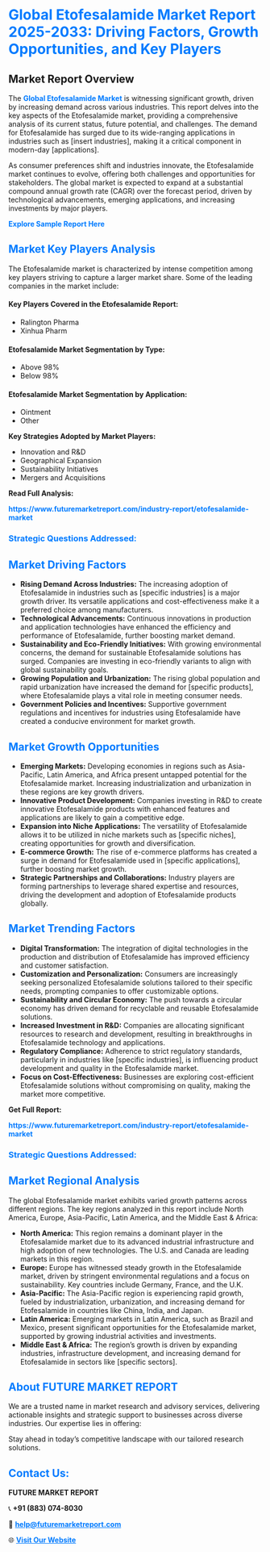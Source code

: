 <h1 style="color: #007BFF;">Global Etofesalamide Market Report 2025-2033: Driving Factors, Growth Opportunities, and Key Players</h1>

<section id="overview">
<h2>Market Report Overview</h2>
<p>The <a href="https://www.futuremarketreport.com/industry-report/etofesalamide-market" style="color: #007BFF; text-decoration: none;"><strong>Global Etofesalamide Market</strong></a> is witnessing significant growth, driven by increasing demand across various industries. This report delves into the key aspects of the Etofesalamide market, providing a comprehensive analysis of its current status, future potential, and challenges. The demand for Etofesalamide has surged due to its wide-ranging applications in industries such as [insert industries], making it a critical component in modern-day [applications].</p>
<p>As consumer preferences shift and industries innovate, the Etofesalamide market continues to evolve, offering both challenges and opportunities for stakeholders. The global market is expected to expand at a substantial compound annual growth rate (CAGR) over the forecast period, driven by technological advancements, emerging applications, and increasing investments by major players.</p>
</section>

<section id="overview">
<p><a href="https://www.futuremarketreport.com/request-sample/reportId=47212" style="color: #007BFF; text-decoration: none;"><strong>Explore Sample Report Here</strong></a></p>
</section>

<section id="key-players">
<h2 style="color: #007BFF;">Market Key Players Analysis</h2>
<p>The Etofesalamide market is characterized by intense competition among key players striving to capture a larger market share. Some of the leading companies in the market include:</p>
<h4>Key Players Covered in the Etofesalamide Report:</h4>
<ul><li>Ralington Pharma</li><li>Xinhua Pharm</li></ul>
<h4>Etofesalamide Market Segmentation by Type:</h4>
<ul><li>Above 98%</li><li>Below 98%</li></ul>

<h4>Etofesalamide Market Segmentation by Application:</h4>
<ul><li>Ointment</li><li>Other</li></ul>
<p><strong>Key Strategies Adopted by Market Players:</strong></p>
<ul>
<li>Innovation and R&D</li>
<li>Geographical Expansion</li>
<li>Sustainability Initiatives</li>
<li>Mergers and Acquisitions</li>
</ul>
</section>

<section>
<p><strong>Read Full Analysis: </strong></p><a href="https://www.futuremarketreport.com/industry-report/etofesalamide-market" style="color: #007BFF; text-decoration: none;"><strong>https://www.futuremarketreport.com/industry-report/etofesalamide-market</strong></a>
<h3 style="color: #007BFF;">Strategic Questions Addressed:</h3>
</section>

<section id="driving-factors">
<h2 style="color: #007BFF;">Market Driving Factors</h2>
<ul>
<li><strong>Rising Demand Across Industries:</strong> The increasing adoption of Etofesalamide in industries such as [specific industries] is a major growth driver. Its versatile applications and cost-effectiveness make it a preferred choice among manufacturers.</li>
<li><strong>Technological Advancements:</strong> Continuous innovations in production and application technologies have enhanced the efficiency and performance of Etofesalamide, further boosting market demand.</li>
<li><strong>Sustainability and Eco-Friendly Initiatives:</strong> With growing environmental concerns, the demand for sustainable Etofesalamide solutions has surged. Companies are investing in eco-friendly variants to align with global sustainability goals.</li>
<li><strong>Growing Population and Urbanization:</strong> The rising global population and rapid urbanization have increased the demand for [specific products], where Etofesalamide plays a vital role in meeting consumer needs.</li>
<li><strong>Government Policies and Incentives:</strong> Supportive government regulations and incentives for industries using Etofesalamide have created a conducive environment for market growth.</li>
</ul>
</section>

<section id="growth-opportunities">
<h2 style="color: #007BFF;">Market Growth Opportunities</h2>
<ul>
<li><strong>Emerging Markets:</strong> Developing economies in regions such as Asia-Pacific, Latin America, and Africa present untapped potential for the Etofesalamide market. Increasing industrialization and urbanization in these regions are key growth drivers.</li>
<li><strong>Innovative Product Development:</strong> Companies investing in R&D to create innovative Etofesalamide products with enhanced features and applications are likely to gain a competitive edge.</li>
<li><strong>Expansion into Niche Applications:</strong> The versatility of Etofesalamide allows it to be utilized in niche markets such as [specific niches], creating opportunities for growth and diversification.</li>
<li><strong>E-commerce Growth:</strong> The rise of e-commerce platforms has created a surge in demand for Etofesalamide used in [specific applications], further boosting market growth.</li>
<li><strong>Strategic Partnerships and Collaborations:</strong> Industry players are forming partnerships to leverage shared expertise and resources, driving the development and adoption of Etofesalamide products globally.</li>
</ul>
</section>

<section id="trending-factors">
<h2 style="color: #007BFF;">Market Trending Factors</h2>
<ul>
<li><strong>Digital Transformation:</strong> The integration of digital technologies in the production and distribution of Etofesalamide has improved efficiency and customer satisfaction.</li>
<li><strong>Customization and Personalization:</strong> Consumers are increasingly seeking personalized Etofesalamide solutions tailored to their specific needs, prompting companies to offer customizable options.</li>
<li><strong>Sustainability and Circular Economy:</strong> The push towards a circular economy has driven demand for recyclable and reusable Etofesalamide solutions.</li>
<li><strong>Increased Investment in R&D:</strong> Companies are allocating significant resources to research and development, resulting in breakthroughs in Etofesalamide technology and applications.</li>
<li><strong>Regulatory Compliance:</strong> Adherence to strict regulatory standards, particularly in industries like [specific industries], is influencing product development and quality in the Etofesalamide market.</li>
<li><strong>Focus on Cost-Effectiveness:</strong> Businesses are exploring cost-efficient Etofesalamide solutions without compromising on quality, making the market more competitive.</li>
</ul>
</section>

<section>
<p><strong>Get Full Report: </strong></p><a href="https://www.futuremarketreport.com/industry-report/etofesalamide-market" style="color: #007BFF; text-decoration: none;"><strong>https://www.futuremarketreport.com/industry-report/etofesalamide-market</strong></a>
<h3 style="color: #007BFF;">Strategic Questions Addressed:</h3>
</section>


<section id="regional-analysis">
<h2 style="color: #007BFF;">Market Regional Analysis</h2>
<p>The global Etofesalamide market exhibits varied growth patterns across different regions. The key regions analyzed in this report include North America, Europe, Asia-Pacific, Latin America, and the Middle East & Africa:</p>
<ul>
<li><strong>North America:</strong> This region remains a dominant player in the Etofesalamide market due to its advanced industrial infrastructure and high adoption of new technologies. The U.S. and Canada are leading markets in this region.</li>
<li><strong>Europe:</strong> Europe has witnessed steady growth in the Etofesalamide market, driven by stringent environmental regulations and a focus on sustainability. Key countries include Germany, France, and the U.K.</li>
<li><strong>Asia-Pacific:</strong> The Asia-Pacific region is experiencing rapid growth, fueled by industrialization, urbanization, and increasing demand for Etofesalamide in countries like China, India, and Japan.</li>
<li><strong>Latin America:</strong> Emerging markets in Latin America, such as Brazil and Mexico, present significant opportunities for the Etofesalamide market, supported by growing industrial activities and investments.</li>
<li><strong>Middle East & Africa:</strong> The region’s growth is driven by expanding industries, infrastructure development, and increasing demand for Etofesalamide in sectors like [specific sectors].</li>
</ul>
</section>

<footer>
<h2 style="color: #007BFF;">About FUTURE MARKET REPORT</h2>
<p>We are a trusted name in market research and advisory services, delivering actionable insights and strategic support to businesses across diverse industries. Our expertise lies in offering:</p>

<p>Stay ahead in today’s competitive landscape with our tailored research solutions.</p>

<h2 style="color: #007BFF;">Contact Us:</h2>
<p><strong>FUTURE MARKET REPORT</strong></p>
<p>📞 <strong>+91 (883) 074-8030</strong></p>
<p>📧 <strong><a href="mailto:help@futuremarketreport.com" style="color: #007BFF;">help@futuremarketreport.com</a></strong></p>
<p>🌐 <strong><a href="https://www.futuremarketreport.com/" style="color: #007BFF;">Visit Our Website</a></strong></p>
</footer>